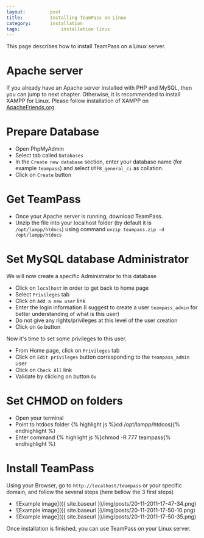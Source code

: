 ```yaml
---
layout: 		post
title: 			Installing TeamPass on Linux
category:		installation
tags:				installation linux
---
```


<p class="message">
    This page describes how to install TeamPass on a Linux server.
</p>
<span class="linkmore"></span>

# Apache server

If you already have an Apache server installed with PHP and MySQL, then you can jump to next chapter. Otherwise, it is recommended to install XAMPP for Linux.
Please follow installation of XAMPP on [ApacheFriends.org](http://www.ApacheFriends.org).

# Prepare Database

* Open PhpMyAdmin
* Select tab called `Databases`
* In the `Create new database` section, enter your database name (for example `teampass`) and select `UTF8_general_ci` as collation.
* Click on `Create` button

# Get TeamPass

* Once your Apache server is running, download TeamPass.
* Unzip the file into your localhost folder (by default it is `/opt/lampp/htdocs`) using command `unzip teampass.zip -d /opt/lampp/htdocs`


# Set MySQL database Administrator

We will now create a specific Administrator to this database

* Click on `localhost` in order to get back to home page
* Select `Privileges` tab
* Click on `Add a new user` link
* Enter the login information (I suggest to create a user `teampass_admin` for better understanding of what is this user)
* Do not give any rights/privileges at this level of the user creation
* Click on `Go` button

Now it's time to set some privileges to this user.

* From Home page, click on `Privileges` tab
* Click on `Edit privileges` button corresponding to the `teampass_admin` user
* Click on `Check All` link
* Validate by clicking on button `Go`

# Set CHMOD on folders

* Open your terminal
* Point to htdocs folder 
{% highlight js %}cd /opt/lampp/htdcos){% endhighlight %}
* Enter command 
{% highlight js %}chmod -R 777 teampass{% endhighlight %}

# Install TeamPass

Using your Browser, go to `http://localhost/teampass` or your specific domain, and follow the several steps (here bellow the 3 first steps)

* ![Example image]({{ site.baseurl }}/img/posts/20-11-2011-17-47-34.png)
* ![Example image]({{ site.baseurl }}/img/posts/20-11-2011-17-50-10.png)
* ![Example image]({{ site.baseurl }}/img/posts/20-11-2011-17-50-35.png)

Once installation is finished, you can use TeamPass on your Linux server.

